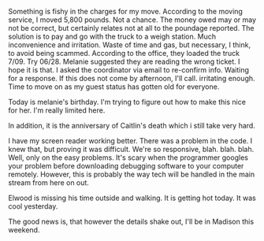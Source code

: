 <html><body><p>Something is fishy in the charges for my move. According to the moving service, I moved 5,800 pounds. Not a chance. The money owed may or may not be correct, but certainly relates not at all to the poundage reported. The solution is to pay and go with the truck to a weigh station. Much inconvenience and irritation. Waste of time and gas, but necessary, I think, to avoid being scammed. According to the office, they loaded the truck 7/09. Try 06/28. Melanie suggested they are reading the wrong ticket. I hope it is that. I asked the coordinator via email to re-confirm info. Waiting for a response. If this does not come by afternoon, I'll call. irritating enough. Time to move on as my guest status has gotten old for everyone.

Today is melanie's birthday. I'm trying to figure out how to make this nice for her. I'm really limited here.

In addition, it is the anniversary of Caitlin's death which i still take very hard. 

I have my screen reader working better. There was a problem in the code. I knew that, but proving it was difficult. We're so responsive, blah. blah. blah. Well, only on the easy problems. It's scary when the programmer googles your problem before downloading debugging software to your computer remotely. However, this is probably the way tech will be handled in the main stream from here on out. 

Elwood is missing his time outside and walking. It is getting hot today. It was cool yesterday.

The good news is, that however the details shake out, I'll be in Madison this weekend.</p></body></html>